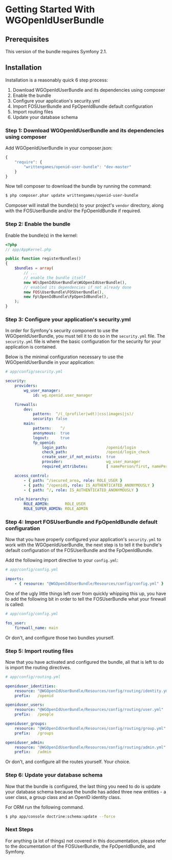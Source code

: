 Getting Started With WGOpenIdUserBundle
=======================================

## Prerequisites

This version of the bundle requires Symfony 2.1.

## Installation

Installation is a reasonably quick 6 step process:

1. Download WGOpenIdUserBundle and its dependencies using composer
2. Enable the bundle
3. Configure your application's security.yml
4. Import FOSUserBundle and FpOpenIdBundle default configuration
5. Import routing files
6. Update your database schema

### Step 1: Download WGOpenIdUserBundle and its dependencies using composer

Add WGOpenIdUserBundle in your composer.json:

```js
{
    "require": {
        "writtengames/openid-user-bundle": "dev-master"
    }
}
```

Now tell composer to download the bundle by running the command:

``` bash
$ php composer.phar update writtengames/openid-user-bundle
```

Composer will install the bundle(s) to your project's `vendor` directory, along
with the FOSUserBundle and/or the FpOpenIdBundle if required.

### Step 2: Enable the bundle

Enable the bundle(s) in the kernel:

``` php
<?php
// app/AppKernel.php

public function registerBundles()
{
    $bundles = array(
        // ...
        // enable the bundle itself
        new WG\OpenIdUserBundle\WGOpenIdUserBundle(),
        // enabled its dependencies if not already done
        new FOS\UserBundle\FOSUserBundle(),
        new Fp\OpenIdBundle\FpOpenIdBundle(),
    );
}
```

### Step 3: Configure your application's security.yml

In order for Symfony's security component to use the WGOpenIdUserBundle, you must
tell it to do so in the `security.yml` file. The `security.yml` file is where the
basic configuration for the security for your application is contained.

Below is the minimal configuration necessary to use the WGOpenIdUserBundle in
your application:

``` yaml
# app/config/security.yml

security:
    providers:
        wg_user_manager:
            id: wg.openid.user_manager

    firewalls:
        dev:
            pattern:  ^/(_(profiler|wdt)|css|images|js)/
            security: false
        main:
            pattern:    ^/
            anonymous:  true
            logout:     true
            fp_openid:
                login_path:                 /openid/login
                check_path:                 /openid/login_check
                create_user_if_not_exists:  true
                provider:                   wg_user_manager
                required_attributes:        [ namePerson/first, namePerson/last, contact/email ]

    access_control:
        - { path: ^/secured_area, role: ROLE_USER }
        - { path: ^/openid$, role: IS_AUTHENTICATED_ANONYMOUSLY }
        - { path: ^/, role: IS_AUTHENTICATED_ANONYMOUSLY }

    role_hierarchy:
        ROLE_ADMIN:       ROLE_USER
        ROLE_SUPER_ADMIN: ROLE_ADMIN
```

### Step 4: Import FOSUserBundle and FpOpenIdBundle default configuration

Now that you have properly configured your application's `security.yml` to work
with the WGOpenIdUserBundle, the next step is to tell it the bundle's default
configuration of the FOSUserBundle and the FpOpenIdBundle.

Add the following import directive to your `config.yml`:

``` yaml
# app/config/config.yml

imports:
    - { resource: "@WGOpenIdUserBundle/Resources/config/config.yml" }
```

One of the ugly little things left over from quickly whipping this up, you have
to add the following bit in order to tell the FOSUserBundle what your firewall
is called:

``` yaml
# app/config/config.yml

fos_user:
    firewall_name: main
```

Or don't, and configure those two bundles yourself.

### Step 5: Import routing files

Now that you have activated and configured the bundle, all that is left to do is
import the routing directives.

``` yaml
# app/config/routing.yml

openiduser_identities:
    resource: "@WGOpenIdUserBundle/Resources/config/routing/identity.yml"
    prefix:   /openid

openiduser_users:
    resource: "@WGOpenIdUserBundle/Resources/config/routing/user.yml"
    prefix:   /people

openiduser_groups:
    resource: "@WGOpenIdUserBundle/Resources/config/routing/group.yml"
    prefix:   /groups

openiduser_admin:
    resource: "@WGOpenIdUserBundle/Resources/config/routing/admin.yml"
    prefix:   /admin
```

Or don't, and configure all the routes yourself. Your choice.

### Step 6: Update your database schema

Now that the bundle is configured, the last thing you need to do is update your
database schema because the bundle has added three new entities - a user class,
a group class and an OpenID identity class.

For ORM run the following command.

``` bash
$ php app/console doctrine:schema:update --force
```

### Next Steps

For anything (a lot of things) not covered in this documentation, please refer
to the documentation of the FOSUserBundle, the FpOpenIdBundle, and Symfony.
